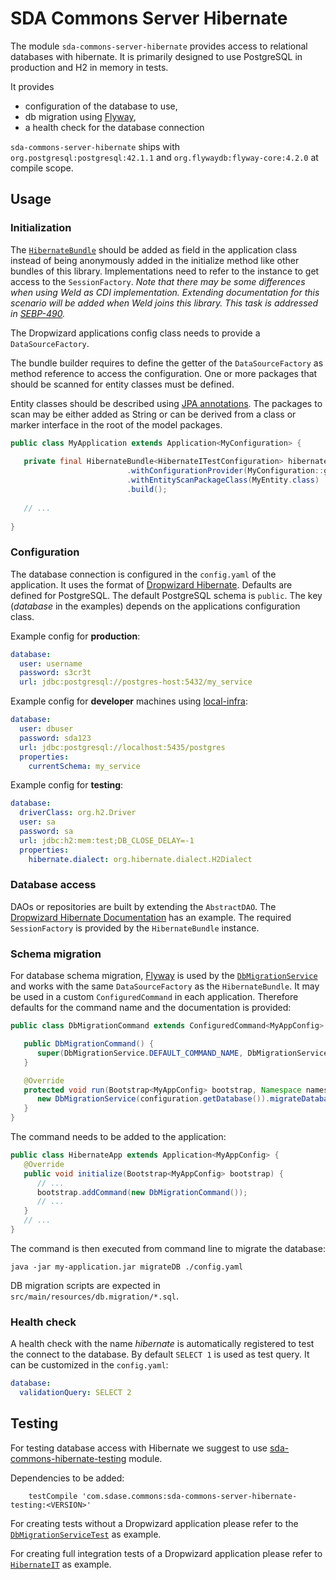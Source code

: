 # SDA Commons Server Hibernate

The module `sda-commons-server-hibernate` provides access to relational databases with hibernate. It is primarily
designed to use PostgreSQL in production and H2 in memory in tests. 

It provides 
- configuration of the database to use,
- db migration using [Flyway](https://flywaydb.org/),
- a health check for the database connection

`sda-commons-server-hibernate` ships with `org.postgresql:postgresql:42.1.1` and `org.flywaydb:flyway-core:4.2.0` at
compile scope.

## Usage

### Initialization

The [`HibernateBundle`](./src/main/java/com/sdase/commons/server/hibernate/HibernateBundle.java) should be added as 
field in the application class instead of being anonymously added in the initialize method like other bundles of this 
library. Implementations need to refer to the instance to get access to the `SessionFactory`. _Note that there may be 
some differences when using Weld as CDI implementation. Extending documentation for this scenario will be added when
Weld joins this library. This task is addressed in [SEBP-490](https://sda-se.atlassian.net/browse/SEBP-490)._

The Dropwizard applications config class needs to provide a `DataSourceFactory`.

The bundle builder requires to define the getter of the `DataSourceFactory` as method reference to access the 
configuration. One or more packages that should be scanned for entity classes must be defined. 

Entity classes should be described using 
[JPA annotations](https://docs.jboss.org/hibernate/annotations/3.5/reference/en/html/entity.html). The packages to scan 
may be either added as String or can be derived from a class or marker interface in the root of the model packages. 

```java
public class MyApplication extends Application<MyConfiguration> {
   
   private final HibernateBundle<HibernateITestConfiguration> hibernateBundle = HibernateBundle.builder()
                          .withConfigurationProvider(MyConfiguration::getDatabase)
                          .withEntityScanPackageClass(MyEntity.class)
                          .build();
   
   // ...
   
}
```

### Configuration

The database connection is configured in the `config.yaml` of the application. It uses the format of 
[Dropwizard Hibernate](https://www.dropwizard.io/1.3.5/docs/manual/hibernate.html). Defaults are defined for PostgreSQL.
The default PostgreSQL schema is `public`. The key (_database_ in the examples) depends on the applications 
configuration class.

Example config for **production**:
```yaml
database:
  user: username
  password: s3cr3t
  url: jdbc:postgresql://postgres-host:5432/my_service
```

Example config for **developer** machines using [local-infra](https://github.com/SDA-SE/local-infra):
```yaml
database:
  user: dbuser
  password: sda123
  url: jdbc:postgresql://localhost:5435/postgres
  properties:
    currentSchema: my_service
```

Example config for **testing**:
```yaml
database:
  driverClass: org.h2.Driver
  user: sa
  password: sa
  url: jdbc:h2:mem:test;DB_CLOSE_DELAY=-1
  properties:
    hibernate.dialect: org.hibernate.dialect.H2Dialect
```

### Database access

DAOs or repositories are built by extending the `AbstractDAO`. The 
[Dropwizard Hibernate Documentation](https://www.dropwizard.io/1.3.5/docs/manual/hibernate.html#data-access-objects)
has an example. The required `SessionFactory` is provided by the `HibernateBundle` instance.

### Schema migration

For database schema migration, [Flyway](https://flywaydb.org/) is used by the 
[`DbMigrationService`](./src/main/java/com/sdase/commons/server/hibernate/DbMigrationService.java) and works with the
same `DataSourceFactory` as the `HibernateBundle`. It may be used in a custom `ConfiguredCommand` in each application.
Therefore defaults for the command name and the documentation is provided:

```java
public class DbMigrationCommand extends ConfiguredCommand<MyAppConfig> {

   public DbMigrationCommand() {
      super(DbMigrationService.DEFAULT_COMMAND_NAME, DbMigrationService.DEFAULT_COMMAND_DOC);
   }

   @Override
   protected void run(Bootstrap<MyAppConfig> bootstrap, Namespace namespace, MyAppConfig configuration) {
      new DbMigrationService(configuration.getDatabase()).migrateDatabase();
   }
}
```

The command needs to be added to the application:
```java
public class HibernateApp extends Application<MyAppConfig> {
   @Override
   public void initialize(Bootstrap<MyAppConfig> bootstrap) {
      // ...
      bootstrap.addCommand(new DbMigrationCommand());
      // ...
   }
   // ...
}
```

The command is then executed from command line to migrate the database:
```
java -jar my-application.jar migrateDB ./config.yaml
```

DB migration scripts are expected in `src/main/resources/db.migration/*.sql`.

### Health check

A health check with the name _hibernate_ is automatically registered to test the connect to the database. By default
`SELECT 1` is used as test query. It can be customized in the `config.yaml`:

```yaml
database:
  validationQuery: SELECT 2
``` 

## Testing

For testing database access with Hibernate we suggest to use [sda-commons-hibernate-testing](../sda-commons-server-hibernate-testing/README.md) module.

Dependencies to be added:

```
    testCompile 'com.sdase.commons:sda-commons-server-hibernate-testing:<VERSION>'
```

For creating tests without a Dropwizard application please refer to the 
[`DbMigrationServiceTest`](./src/test/java/com/sdase/commons/server/hibernate/DbMigrationServiceTest.java) as example.

For creating full integration tests of a Dropwizard application please refer to
[`HibernateIT`](./src/integTest/java/com/sdase/commons/server/hibernate/HibernateIT.java) as example. 
